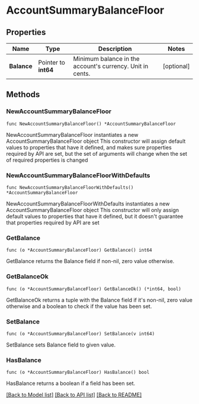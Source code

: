 # AccountSummaryBalanceFloor

## Properties

Name | Type | Description | Notes
------------ | ------------- | ------------- | -------------
**Balance** | Pointer to **int64** | Minimum balance in the account&#39;s currency. Unit in cents. | [optional] 

## Methods

### NewAccountSummaryBalanceFloor

`func NewAccountSummaryBalanceFloor() *AccountSummaryBalanceFloor`

NewAccountSummaryBalanceFloor instantiates a new AccountSummaryBalanceFloor object
This constructor will assign default values to properties that have it defined,
and makes sure properties required by API are set, but the set of arguments
will change when the set of required properties is changed

### NewAccountSummaryBalanceFloorWithDefaults

`func NewAccountSummaryBalanceFloorWithDefaults() *AccountSummaryBalanceFloor`

NewAccountSummaryBalanceFloorWithDefaults instantiates a new AccountSummaryBalanceFloor object
This constructor will only assign default values to properties that have it defined,
but it doesn't guarantee that properties required by API are set

### GetBalance

`func (o *AccountSummaryBalanceFloor) GetBalance() int64`

GetBalance returns the Balance field if non-nil, zero value otherwise.

### GetBalanceOk

`func (o *AccountSummaryBalanceFloor) GetBalanceOk() (*int64, bool)`

GetBalanceOk returns a tuple with the Balance field if it's non-nil, zero value otherwise
and a boolean to check if the value has been set.

### SetBalance

`func (o *AccountSummaryBalanceFloor) SetBalance(v int64)`

SetBalance sets Balance field to given value.

### HasBalance

`func (o *AccountSummaryBalanceFloor) HasBalance() bool`

HasBalance returns a boolean if a field has been set.


[[Back to Model list]](../../README.md#documentation-for-models) [[Back to API list]](../../README.md#documentation-for-api-endpoints) [[Back to README]](../../README.md)


